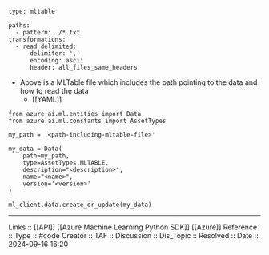 ```
type: mltable

paths:
  - pattern: ./*.txt
transformations:
  - read_delimited:
      delimiter: ','
      encoding: ascii
      header: all_files_same_headers
```

- Above is a MLTable file which includes the path pointing to the data and how to read the data
	- [[YAML]]
```
from azure.ai.ml.entities import Data
from azure.ai.ml.constants import AssetTypes

my_path = '<path-including-mltable-file>'

my_data = Data(
    path=my_path,
    type=AssetTypes.MLTABLE,
    description="<description>",
    name="<name>",
    version='<version>'
)

ml_client.data.create_or_update(my_data)
```
---
Links :: [[API]] [[Azure Machine Learning Python SDK]]  [[Azure]]
Reference ::
Type :: #code
Creator ::
TAF ::
Discussion ::
Dis_Topic :: 
Resolved ::
Date :: 2024-09-16 16:20
